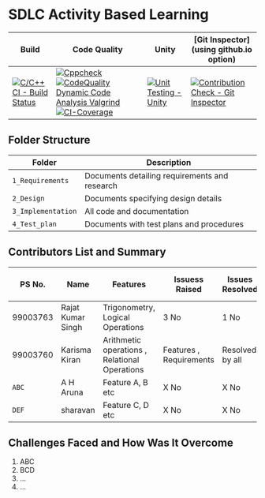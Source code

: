 
# SDLC Activity Based Learning


Build | Code Quality | Unity | [Git Inspector](using github.io option)
------|----------|-------|--------------
[![C/C++ CI - Build Status](https://github.com/99003756/NTEAM5_SDLC_CALCULATOR/actions/workflows/c-cpp.yml/badge.svg)](https://github.com/99003756/NTEAM5_SDLC_CALCULATOR/actions/workflows/c-cpp.yml)| [![Cppcheck](https://github.com/99003756/NTEAM5_SDLC_CALCULATOR/actions/workflows/cppcheck.yml/badge.svg)](https://github.com/99003756/NTEAM5_SDLC_CALCULATOR/actions/workflows/cppcheck.yml) [![CodeQuality Dynamic Code Analysis Valgrind](https://github.com/99003756/NTEAM5_SDLC_CALCULATOR/actions/workflows/CodeQuality_Dynamic.yml/badge.svg)](https://github.com/99003756/NTEAM5_SDLC_CALCULATOR/actions/workflows/CodeQuality_Dynamic.yml)[![CI-Coverage](https://github.com/99003756/NTEAM5_SDLC_CALCULATOR/actions/workflows/gcov.yml/badge.svg)](https://github.com/99003756/NTEAM5_SDLC_CALCULATOR/actions/workflows/gcov.yml)| [![Unit Testing - Unity](https://github.com/99003756/NTEAM5_SDLC_CALCULATOR/actions/workflows/unity.yml/badge.svg)](https://github.com/99003756/NTEAM5_SDLC_CALCULATOR/actions/workflows/unity.yml)| [![Contribution Check - Git Inspector](https://github.com/99003756/NTEAM5_SDLC_CALCULATOR/actions/workflows/gitInspector.yml/badge.svg)](https://github.com/99003756/NTEAM5_SDLC_CALCULATOR/actions/workflows/gitInspector.yml)






## Folder Structure
Folder             | Description
-------------------| -----------------------------------------
`1_Requirements`   | Documents detailing requirements and research
`2_Design`         | Documents specifying design details
`3_Implementation` | All code and documentation
`4_Test_plan`      | Documents with test plans and procedures

## Contributors List and Summary

PS No. |  Name   |    Features    | Issuess Raised |Issues Resolved|No Test Cases|Test Case Pass
-------|---------|----------------|----------------|---------------|-------------|--------------
99003763 | Rajat Kumar Singh  | Trigonometry, Logical Operations   | 3 No     | 1 No   |18 No   |18 No     
99003760 | Karisma Kiran | Arithmetic operations , Relational Operations   | Features , Requirements    | Resolved by all  | 12   | 12   
`ABC` |A H Aruna  | Feature A, B etc    | X No     | X No   |X No   |X No     
`DEF` | sharavan| Feature C, D etc    | X No     | X No   |X No   |X No   

## Challenges Faced and How Was It Overcome

1. ABC
2. BCD
3. ...
4. ...



